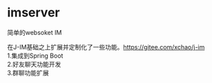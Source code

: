 # imserver
简单的websoket IM  

在J-IM基础之上扩展并定制化了一些功能。https://gitee.com/xchao/j-im  
1.集成到Spring Boot  
2.好友聊天功能开发  
3.群聊功能扩展  
